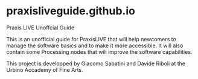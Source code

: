 # praxisliveguide.github.io
Praxis LIVE Unoffcial Guide

This is an unofficial guide for PraxisLIVE that will help newcomers to manage
the software basics and to make it more accessible. It will also contain some
Processing nodes that will improve the software capabilities.

This project is developped by Giacomo Sabatini and Davide Riboli
at the Urbino Accademy of Fine Arts.



